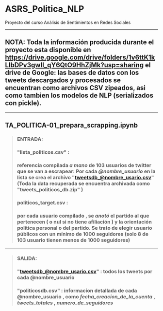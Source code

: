 # ASRS_Politica_NLP
Proyecto del curso Análisis de Sentimientos en Redes Sociales

---
## **NOTA:** Toda la información producida durante el proyecto esta disponible en **https://drive.google.com/drive/folders/1v6ttK1kLlbDPv3gwIl_qY6QtO9HhZjMk?usp=sharing** el drive de Google: las bases de datos con los tweets descargados y procesados se encuentran como **archivos CSV** zipeados, asi como tambien los modelos de NLP (serializados con pickle).
---
##  **TA_POLITICA-01_prepara_scrapping.ipynb**
>### ENTRADA:
>### **"lista_politicos.csv"** : 
>### referencia compilada _a mano_ de **103 usuarios** de twitter que se van a escrapear:  Por cada _**@nombre_usuario**_ en la lista se crea el archivo **"tweetsdb_@nombre_usario.csv"** (Toda la data recuperada se encuentra archivada como **"tweets_politicos_db.zip"** )
>### **politicos_target.csv** : 
>### por cada usuario compilado , se _anotó_ el **partido** al que pertenecen ( o nul si no tiene afiliación ) y la **orientación** política personal o del partido. Se trato de elegir usuario públicos con un mínimo de 1000 seguidores (solo 8 de 103 usuario tienen menos de 1000 seguidores)
---
>### SALIDA:
>### **"tweetsdb_@nombre_usario.csv"**  : todos los tweets por cada @nombre_usuario
>### **"politicosdb.csv"** : informacíon detallada de cada @nombre_usuario , como _fecha_creacion_de_la_cuenta_ , _tweets_totales_ , _numero_de_seguidores_
